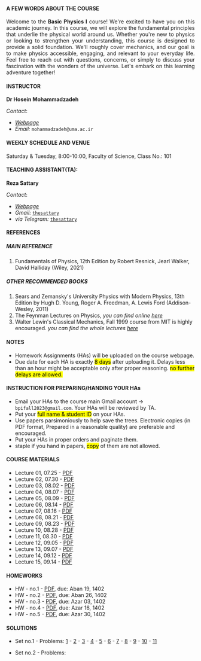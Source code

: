 #### A FEW WORDS ABOUT THE COURSE

<p style="text-align: justify; ">Welcome to the <b>Basic Physics I</b> course! We're excited to have you on this academic journey. In this course, we will explore the fundamental principles that underlie the physical world around us. Whether you're new to physics or looking to strengthen your understanding, this course is designed to provide a solid foundation. We'll roughly cover mechanics, and our goal is to make physics accessible, engaging, and relevant to your everyday life. Feel free to reach out with questions, concerns, or simply to discuss your fascination with the wonders of the universe. Let's embark on this learning adventure together!</p>


#### INSTRUCTOR

**Dr Hosein Mohammadzadeh**

_Contact_:

* [_Webpage_](https://uma.ac.ir/cv.php?cv=117&url_title=%d8%ad%d8%b3%db%8c%d9%86-%d9%85%d8%ad%d9%85%d8%af%d8%b2%d8%a7%d8%af%d9%87&rewrite_url=1&mod=scv)
* _Email:_ `mohammadzadeh@uma.ac.ir`

#### WEEKLY SCHEDULE AND VENUE

Saturday & Tuesday, 8:00-10:00, Faculty of Science, Class No.: 101

#### TEACHING ASSISTANT(TA):

**Reza Sattary**

_Contact_:
* [_Webpage_](https://sattary.github.io/)
* _Gmail:_  [`thesattary`](mailto:thesattary@gmail.com)
* _via Telegram:_ [`thesattary`](https://t.me/thesattary)


#### REFERENCES

##### MAIN REFERENCE

1. Fundamentals of Physics, 12th Edition by Robert Resnick, Jearl Walker, David Halliday (Wiley, 2021)

##### OTHER RECOMMENDED BOOKS

1. Sears and Zemansky's University Physics with Modern Physics, 13th Edition by Hugh D. Young, Roger A. Freedman, A. Lewis Ford (Addison-Wesley, 2011)
2. The Feynman Lectures on Physics, _you can find online [here](https://www.feynmanlectures.caltech.edu/)_
3. Walter Lewin's Classical Mechanics, Fall 1999 course from MIT is highly encouraged. _you can find the whole lectures [here](https://www.youtube.com/playlist?list=PLUdYlQf0_sSsb2tNcA3gtgOt8LGH6tJbr)_ 


#### NOTES 

* Homework Assignments (HAs) will be uploaded on the course webpage.
* Due date for each HA is exactly <mark>8 days</mark>  after uploading it. Delays less than an hour might be acceptable only after proper reasoning. <mark>no further delays are allowed.</mark>

#### INSTRUCTION FOR PREPARING/HANDING YOUR HAs

* Email your HAs to the course main Gmail account -> `bpifall2023@gmail.com`. Your HAs will be reviewed by TA. 
* Put your <mark>full name & student ID</mark> on your HAs.
* Use papers parsimoniously to help save the trees. Electronic copies (in PDF format, Prepared in a reasonable quality) are preferable and encouraged. 
* Put your HAs in proper orders and paginate them.
* staple if you hand in papers, <mark>copy</mark> of them are not allowed.


#### COURSE MATERIALS

* Lecture 01, 07.25 - [PDF](https://drive.google.com/file/d/1tXKdQUzDtTI2G1y8ufEO7xs-_wVlYo-H/view?usp=sharing)
* Lecture 02, 07.30 - [PDF](https://drive.google.com/file/d/1nlFEQQrylITmJ5SUdukvpvmqNf3xaeY9/view?usp=sharing)
* Lecture 03, 08.02 - [PDF](https://drive.google.com/file/d/1pw4Fb_FVH1xa_mcP6Ssbz1GyPzG3Pl_k/view?usp=sharing)
* Lecture 04, 08.07 - [PDF](https://drive.google.com/file/d/1m7U0XzIU17ptRUuBC1UIuvXbnqUL-CWn/view?usp=sharing)
* Lecture 05, 08.09 - [PDF](https://drive.google.com/file/d/1ktzIAazPSM-Rbciwr3pb1PlGLQ505uan/view?usp=sharing)
* Lecture 06, 08.14 - [PDF](https://drive.google.com/file/d/15OVly8g9ocNXNAOAlSGUIIEYq2Nbtu2W/view?usp=sharing)
* Lecture 07, 08.16 - [PDF](https://drive.google.com/file/d/1Yx_LD_d6cBy8Q6zGkClC6gqO7YJde4zz/view?usp=sharing)
* Lecture 08, 08.21 - [PDF](https://drive.google.com/file/d/1v2mbxfW5ImF2b2uYVGdAqGZMf4jl6R5E/view?usp=sharing)
* Lecture 09, 08.23 - [PDF](https://drive.google.com/file/d/1t70xqsHAd9Iup8MOCrSIdBYyTl8VzvqS/view?usp=sharing)
* Lecture 10, 08.28 - [PDF](https://drive.google.com/file/d/10ZuuUVcDqyiydQYf94cVzZ4Q-1CnSOaj/view?usp=sharing)
* Lecture 11, 08.30 - [PDF](https://drive.google.com/file/d/1Bmxb22hot8tLtFq8f02YDNiTGkOTiL3H/view?usp=sharing)
* Lecture 12, 09.05 - [PDF](https://drive.google.com/file/d/1kprZGExGfPJLm48IGifbFXMO0bkTao38/view?usp=sharing)
* Lecture 13, 09.07 - [PDF](https://drive.google.com/file/d/1hsZulRDdd4qJlszlndVvhFxpTrnQoiUZ/view?usp=sharing)
* Lecture 14, 09.12 - [PDF](https://drive.google.com/file/d/1Lu0VdFptV1bpNrfSqe6TSWc2WZWumuMm/view?usp=sharing)
* Lecture 15, 09.14 - [PDF](https://drive.google.com/file/d/1Q29t_G2-FIhZsxusMqJh0dMctgKh78vH/view?usp=sharing)

#### HOMEWORKS 

* HW - no.1 - [PDF](https://drive.google.com/file/d/1OJvLEe5SLUeEXJsS3UhK39PxfIA_PPH5/view?usp=sharing), due: Aban 19, 1402
* HW - no.2 - [PDF](https://drive.google.com/file/d/1g2yOW0pzbAuzZd40gRv2GDwo4qnrlA7d/view?usp=sharing), due: Aban 26, 1402
* HW - no.3 - [PDF](https://drive.google.com/file/d/1SVVkOHe54edTVcrgR5PSrK1MrVtFFQBa/view?usp=sharing), due: Azar 03, 1402
* HW - no.4 - [PDF](https://drive.google.com/file/d/1t-vkAdxwyzoS8VlR-EOQHaJ74yunLAKC/view?usp=sharing), due: Azar 16, 1402
* HW - no.5 - [PDF](https://drive.google.com/file/d/1zyaPzgL8uq_ecTJ4onCmDSBGRFCxyVtA/view?usp=sharing), due: Azar 30, 1402

    

#### SOLUTIONS

* Set no.1 - Problems: [1](https://drive.google.com/file/d/1qV3W0A5sBgB7ru4DpU8200wV3TPaK5zp/view?usp=sharing) - [2](https://drive.google.com/file/d/1q-VfKc9KDoBO9AqBYidg7Ci560ZaKI_o/view?usp=sharing) - [3](https://drive.google.com/file/d/1rFlQdG8WEQjOARN99YFbNFC1LwdeW_Yj/view?usp=sharing) - [4](https://drive.google.com/file/d/1jRr_tyddn7Zmviq-sgJvX_W6KAfxZAHs/view?usp=sharing) - [5](https://drive.google.com/file/d/1-Goz3NGpzVUCOqngZI-4kshODJbQJvjF/view?usp=sharing) - [6](https://drive.google.com/file/d/1JCAiPSeKl4qn5FLaUw0KV6jSlnE_Z-vM/view?usp=sharing) - [7](https://drive.google.com/file/d/1AoW8hdMvfDXEBpx9yCuBIWTBwJs2eubb/view?usp=sharing) - [8](https://drive.google.com/file/d/1od1X69XtZi29xlUb7yN6fHdC282MNavw/view?usp=sharing) - [9](https://drive.google.com/file/d/1TpSbuMoVoHKwPVxk9zRrLmncSavwtLe-/view?usp=sharing) - [10](https://drive.google.com/file/d/1org0JElOqE6fHDFRDYR2GsuddRS3FKvo/view?usp=sharing) - [11](https://drive.google.com/file/d/1tlnZLLyKyyi5jid5GdCmtfdKaFAhCUuU/view?usp=sharing)


* Set no.2 - Problems: []()



